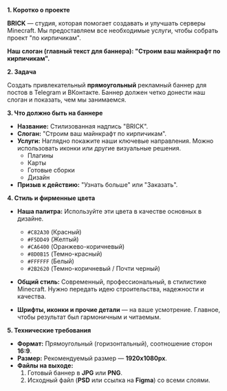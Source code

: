 
**1. Коротко о проекте**

**BRICK** — студия, которая помогает создавать и улучшать серверы Minecraft. Мы предоставляем все необходимые услуги, чтобы собрать проект "по кирпичикам".

**Наш слоган (главный текст для баннера): "Строим ваш майнкрафт по кирпичикам".**

**2. Задача**

Создать привлекательный **прямоугольный** рекламный баннер для постов в Telegram и ВКонтакте. Баннер должен четко донести наш слоган и показать, чем мы занимаемся.

**3. Что должно быть на баннере**

*   **Название:** Стилизованная надпись "BRICK".
*   **Слоган:** "Строим ваш майнкрафт по кирпичикам".
*   **Услуги:** Наглядно покажите наши ключевые направления. Можно использовать иконки или другие визуальные решения.
    *   Плагины
    *   Карты
    *   Готовые сборки
    *   Дизайн
*   **Призыв к действию:** "Узнать больше" или "Заказать".

**4. Стиль и фирменные цвета**

*   **Наша палитра:** Используйте эти цвета в качестве основных в дизайне.
    *   `#C82A30` (Красный)
    *   `#F5DD49` (Желтый)
    *   `#CA6400` (Оранжево-коричневый)
    *   `#8D0B15` (Темно-красный)
    *   `#FFFFFF` (Белый)
    *   `#2B2620` (Темно-коричневый / Почти черный)

*   **Общий стиль:** Современный, профессиональный, в стилистике Minecraft. Нужно передать идею строительства, надежности и качества.

*   **Шрифты, иконки и прочие детали** — на ваше усмотрение. Главное, чтобы результат был гармоничным и читаемым.

**5. Технические требования**

*   **Формат:** Прямоугольный (горизонтальный), соотношение сторон **16:9**.
*   **Размер:** Рекомендуемый размер — **1920x1080px**.
*   **Файлы на выходе:**
    1.  Готовый баннер в **JPG** или **PNG**.
    2.  Исходный файл (**PSD** или ссылка на **Figma**) со всеми слоями.

